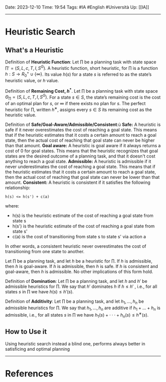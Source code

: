 Date: 2023-12-10
Time: 19:54
Tags: #IA #English #Università 
Up: [[IA]]

---
# Heuristic Search

## What's a Heuristic

Definition of **Heuristic Function**:
Let $\prod$ be a planning task with state space $\prod' = (S, L, c, T, I, S^G)$. A heuristic function, short heuristic, for $\prod$ is a function $h : S \rightarrow R^+_0 \cup \{\infty\}$. Its value $h(s)$ for a state $s$ is referred to as the state’s heuristic value, or $h$ value.

Definition of **Remaining Cost, $h^*$**. Let $\prod$ be a planning task with state space $\Theta_\prod = (S, L, c, T, I, S^G)$. For a state $s \in S$, the state’s remaining cost is the cost of an optimal plan for $s$, or $\infty$ if there exists no plan for $s$. The perfect heuristic for $\prod$, written $h^∗$, assigns every $s \in S$ its remaining cost as the heuristic value.

Definition of **Safe/Goal-Aware/Admissible/Consistent**:ù
**Safe:** A heuristic is safe if it never overestimates the cost of reaching a goal state. This means that if the heuristic estimates that it costs a certain amount to reach a goal state, then the actual cost of reaching that goal state can never be higher than that amount.
**Goal aware:** A heuristic is goal aware if it always returns a cost of 0 for goal states. This means that the heuristic recognizes that goal states are the desired outcome of a planning task, and that it doesn't cost anything to reach a goal state.
**Admissible:** A heuristic is admissible if it never underestimates the cost of reaching a goal state. This means that if the heuristic estimates that it costs a certain amount to reach a goal state, then the actual cost of reaching that goal state can never be lower than that amount.
**Consistent:** A heuristic is consistent if it satisfies the following relationship:

```
h(s) <= h(s') + c(a)
```

where:

- h(s) is the heuristic estimate of the cost of reaching a goal state from state s
- h(s') is the heuristic estimate of the cost of reaching a goal state from state s'
- c(a) is the cost of transitioning from state s to state s' via action a

In other words, a consistent heuristic never overestimates the cost of transitioning from one state to another.

Let $\prod$ be a planning task, and let $h$ be a heuristic for $\prod$. If $h$ is admissible, then $h$ is goal-aware. If $h$ is admissible, then $h$ is safe. If $h$ is consistent and goal-aware, then $h$ is admissible. No other implications of this form hold.

Definition of **Domination**: 
Let $\prod$ be a planning task, and let $h$ and $h'$ be admissible heuristics for $\prod$. We say that $h'$ dominates $h$ if $h \leq h'$ , i.e., for all states $s$ in $\prod$ we have $h(s) \leq h' (s)$.

Definition of **Additivity**:
Let $\prod$ be a planning task, and let $h_1, \dots, h_n$ be admissible heuristics for $\prod$. We say that $h_1, . . . , h_n$ are additive if $h_1 + \dots + h_n$ is admissible, i.e., for all states $s$ in $\prod$ we have $h_1(s) + · · · + h_n(s) ≤ h^∗ (s)$.

## How to Use it

Using heuristic search instead a blind one, performs always better in satisficing and optimal planning

---
# References
